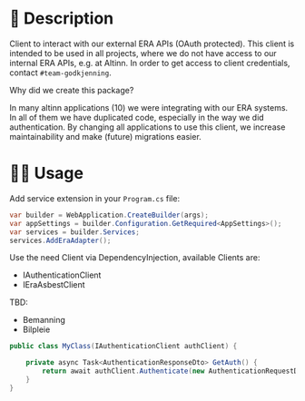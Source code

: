 # 📖 Description

Client to interact with our external ERA APIs (OAuth protected). This client is intended to be used in all projects, where we do not have access to our internal ERA APIs, e.g. at Altinn. In order to get access to client credentials, contact ``#team-godkjenning``. 

Why did we create this package?

In many altinn applications (10) we were integrating with our ERA systems. In all of them we have duplicated code, especially in the way we did authentication. By changing all applications to use this client, we increase maintainability and make (future) migrations easier.

# 🧑‍💻 Usage

Add service extension in your `Program.cs` file:

```csharp 
var builder = WebApplication.CreateBuilder(args);
var appSettings = builder.Configuration.GetRequired<AppSettings>();
var services = builder.Services;
services.AddEraAdapter();
```

Use the need Client via DependencyInjection, available Clients are:

- IAuthenticationClient
- IEraAsbestClient

TBD:
- Bemanning
- Bilpleie


```csharp
public class MyClass(IAuthenticationClient authClient) {

    private async Task<AuthenticationResponseDto> GetAuth() {
        return await authClient.Authenticate(new AuthenticationRequestDto { ... });
    }
}    
```
